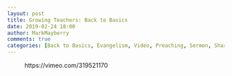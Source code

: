 ```yaml
---
layout: post
title: Growing Teachers: Back to Basics
date: 2019-02-24 18:00
author: MarkMayberry
comments: true
categories: [Back to Basics, Evangelism, Video, Preaching, Sermon, Sharing the Gospel, Teaching]
---
```

<!-- wp:core-embed/vimeo {"url":"https://vimeo.com/319521170","type":"video","providerNameSlug":"vimeo","className":"wp-embed-aspect-4-3 wp-has-aspect-ratio"} -->
<figure class="wp-block-embed-vimeo wp-block-embed is-type-video is-provider-vimeo wp-embed-aspect-4-3 wp-has-aspect-ratio"><div class="wp-block-embed__wrapper">
https://vimeo.com/319521170
</div></figure>
<!-- /wp:core-embed/vimeo -->
